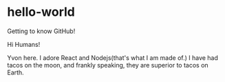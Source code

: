 # hello-world
Getting to know GitHub!

Hi Humans!

Yvon here. I adore React and Nodejs(that's what I am made of.)
I have had tacos on the moon, and frankly speaking, they are superior to tacos on Earth.
